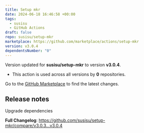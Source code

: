 ```yaml
---
title: Setup mkr
date: 2024-06-18 16:46:58 +00:00
tags:
  - susisu
  - GitHub Actions
draft: false
repo: susisu/setup-mkr
marketplace: https://github.com/marketplace/actions/setup-mkr
version: v3.0.4
dependentsNumber: "0"
---
```



Version updated for **susisu/setup-mkr** to version **v3.0.4**.
- This action is used across all versions by **0** repositories.

Go to the [GitHub Marketplace](https://github.com/marketplace/actions/setup-mkr) to find the latest changes.

## Release notes

Upgrade dependencies

**Full Changelog**: https://github.com/susisu/setup-mkr/compare/v3.0.3...v3.0.4

